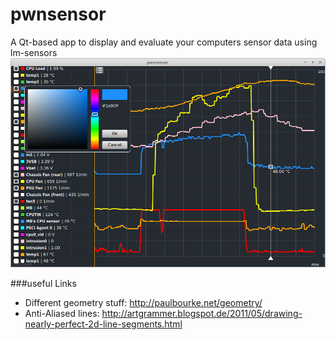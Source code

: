 pwnsensor
=========

A Qt-based app to display and evaluate your computers sensor data using lm-sensors
![pwnsensor_screenshot1.png](pwnsensor_screenshot1.png "Screenshot")

###useful Links

- Different geometry stuff: http://paulbourke.net/geometry/
- Anti-Aliased lines: http://artgrammer.blogspot.de/2011/05/drawing-nearly-perfect-2d-line-segments.html
